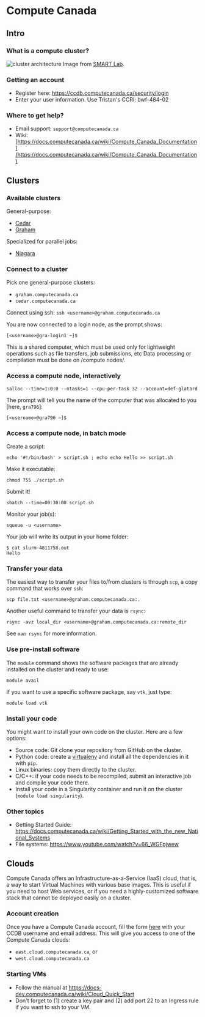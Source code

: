 # Compute Canada 

## Intro

### What is a compute cluster?

![cluster architecture](https://github.com/SMART-Lab/smartdispatch/raw/master/wiki/images/cluster_overview.png)
Image from [SMART Lab](https://github.com/SMART-Lab).

### Getting an account

* Register here: https://ccdb.computecanada.ca/security/login
* Enter your user information. Use Tristan's CCRI: bwf-484-02



### Where to get help?

* Email support: ```support@computecanada.ca```
* Wiki: [https://docs.computecanada.ca/wiki/Compute_Canada_Documentation](https://docs.computecanada.ca/wiki/Compute_Canada_Documentation)

## Clusters

### Available clusters

General-purpose:
* [Cedar](https://docs.computecanada.ca/wiki/Cedar)
* [Graham](https://docs.computecanada.ca/wiki/Graham) 

Specialized for parallel jobs:
* [Niagara](https://docs.computecanada.ca/wiki/Niagara)

### Connect to a cluster

Pick one general-purpose clusters:
* ```graham.computecanada.ca```
* ```cedar.computecanada.ca```

Connect using ssh:
```ssh <username>@graham.computecanada.ca```

You are now connected to a login node, as the prompt shows:

```[<username>@gra-login1 ~]$```

 This is a shared computer, which must be used only for lightweight 
 operations such as file transfers, job submissions, etc Data 
 processing or compilation must be done on /compute nodes/.

### Access a compute node, interactively

```salloc --time=1:0:0 --ntasks=1 --cpu-per-task 32 --account=def-glatard```

The prompt will tell you the name of the computer that was allocated to you [here, ```gra796```]:

```[<username>@gra796 ~]$```


### Access a compute node, in batch mode

Create a script:

```echo '#!/bin/bash' > script.sh ; echo echo Hello >> script.sh```

Make it executable:

```chmod 755 ./script.sh```

Submit it!

```sbatch --time=00:30:00 script.sh```

Monitor your job(s):

```squeue -u <username>```

Your job will write its output in your home folder:

```
$ cat slurm-4811758.out 
Hello
```

### Transfer your data

The easiest way to transfer your files to/from clusters is through ```scp```, 
a copy command that works over ```ssh```:

```scp file.txt <username>@graham.computecanada.ca:.```

Another useful command to transfer your data is ```rsync```:

```rsync -avz local_dir <username>@graham.computecanada.ca:remote_dir```

See ```man rsync``` for more information.

### Use pre-install software

The ```module``` command shows the software packages that are already installed on the cluster and ready to use:

```module avail```

If you want to use a specific software package, say ```vtk```, just type:

```module load vtk```


### Install your code

You might want to install your own code on the cluster. Here are a few options:

* Source code: Git clone your repository from GitHub on the cluster.
* Python code: create a 
[virtualenv](https://www.dabapps.com/blog/introduction-to-pip-and-virtualenv-python)
and install all the dependencies in it with ```pip```.
* Linux binaries: copy them directly to the cluster.
* C/C++: if your code needs to be recompiled, submit an interactive job and compile your code there.
* Install your code in a Singularity container and run it on the cluster (```module load singularity```).

### Other topics
* Getting Started Guide: https://docs.computecanada.ca/wiki/Getting_Started_with_the_new_National_Systems
* File systems: https://www.youtube.com/watch?v=66_WGFpjwew


## Clouds

Compute Canada offers an Infrastructure-as-a-Service (IaaS) cloud, that 
is, a way to start Virtual Machines with various base images. This is useful
if you need to host Web services, or if you need a highly-customized software stack that
cannot be deployed easily on a cluster.

### Account creation

 Once you have a Compute Canada account, fill the form 
 [here](https://www.computecanada.ca/research-portal/national-services/compute-canada-cloud/create-a-cloud-account)
 with your CCDB username and email address. This will give you access to one of the Compute Canada clouds:
 * `east.cloud.computecanada.ca`, or
 * `west.cloud.computecanada.ca`

### Starting VMs

* Follow the manual at https://docs-dev.computecanada.ca/wiki/Cloud_Quick_Start
* Don't forget to (1) create a key pair and (2) add port 22 to an Ingress rule if you want to ssh to your VM.

